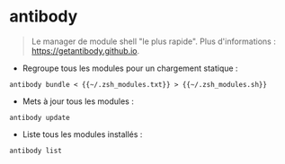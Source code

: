 # antibody

> Le manager de module shell "le plus rapide".
> Plus d'informations : <https://getantibody.github.io>.

- Regroupe tous les modules pour un chargement statique :

`antibody bundle < {{~/.zsh_modules.txt}} > {{~/.zsh_modules.sh}}`

- Mets à jour tous les modules :

`antibody update`

- Liste tous les modules installés :

`antibody list`
